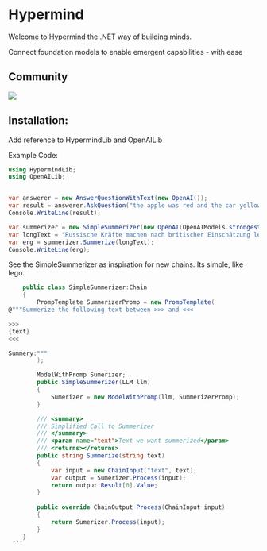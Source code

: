 # Hypermind
Welcome to Hypermind the .NET way of building minds.

Connect foundation models to enable emergent capabilities - with ease

## Community 

[![](https://dcbadge.vercel.app/api/server/6teaRCtD?style=flat)](https://discord.gg/6teaRCtD)
##  Installation: 
Add reference to HypermindLib and OpenAILib
 
Example Code:

```csharp
using HypermindLib;
using OpenAILib;


var answerer = new AnswerQuestionWithText(new OpenAI());
var result = answerer.AskQuestion("the apple was red and the car yellow","what color was the apple?");
Console.WriteLine(result);

var summerizer = new SimpleSummerizer(new OpenAI(OpenAIModels.strongest, maxNewTokens: 100));
var longText = "Russische Kräfte machen nach britischer Einschätzung leichte Fortschritte bei den Kämpfen um die ostukrainische Stadt Bachmut. Reguläre Truppen und Einheiten der Söldnergruppe Wagner hätten in den vergangenen vier Tagen taktische Vorstöße in die zehn Kilometer nördlich gelegene Kleinstadt Soledar gemacht und kontrollierten wahrscheinlich den größten Teil des Orts, teilt das Verteidigungsministerium in London mit. Bachmut bleibe das vorrangige Ziel der russischen Offensive. Der Vorstoß nach Soledar solle die Stadt von Norden her einschließen und ukrainische Kommunikationswege unterbrechen. Die Kämpfe konzentrierten sich auf Zugänge zu stillgelegten Salzminenstollen, die unter dem Gebiet verlaufen und insgesamt rund 200 Kilometer lang seien. Trotz des erhöhten Drucks auf Bachmut sei es unwahrscheinlich, dass Russland die Stadt bald einnimmt, da die ukrainischen Streitkräfte stabile Verteidigungsstellungen aufgebaut hätten und auch die Versorgungswege weiter kontrollierten.\r\n\r\n";
var erg = summerizer.Summerize(longText);
Console.WriteLine(erg);

```

See the SimpleSummerizer as inspiration for new chains. Its simple, like lego.

```csharp
    public class SimpleSummerizer:Chain
    {
        PrompTemplate SummerizerPromp = new PrompTemplate(
@"""Summerize the following text between >>> and <<< 

>>>
{text}
<<<

Summery:"""
        );

        ModelWithPromp Sumerizer;
        public SimpleSummerizer(LLM llm)
        {
            Sumerizer = new ModelWithPromp(llm, SummerizerPromp);
        }

        /// <summary>
        /// Simplified Call to Summerizer
        /// </summary>
        /// <param name="text">Text we want summerized</param>
        /// <returns></returns>
        public string Summerize(string text)
        {
            var input = new ChainInput("text", text);
            var output = Sumerizer.Process(input);
            return output.Result[0].Value;
        }
        
        public override ChainOutput Process(ChainInput input)
        {
            return Sumerizer.Process(input);
        }
    }
 ´´´
 
